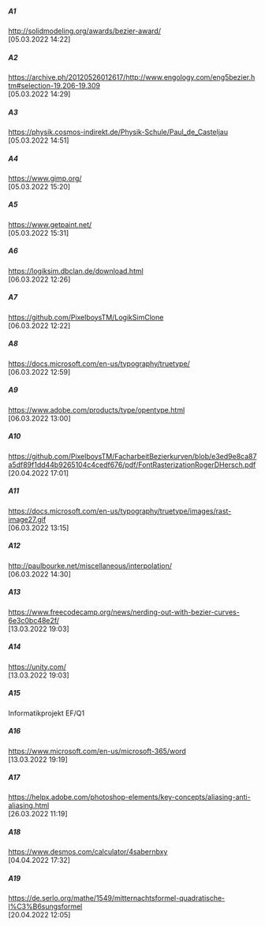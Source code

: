 ##### A1
<http://solidmodeling.org/awards/bezier-award/> \
[05.03.2022 14:22]

##### A2 
<https://archive.ph/20120526012617/http://www.engology.com/eng5bezier.htm#selection-19.206-19.309> \
[05.03.2022 14:29]

##### A3 
<https://physik.cosmos-indirekt.de/Physik-Schule/Paul_de_Casteljau> \
[05.03.2022 14:51]

##### A4
<https://www.gimp.org/> \
[05.03.2022 15:20]

##### A5 
<https://www.getpaint.net/> \
[05.03.2022 15:31]

##### A6 
<https://logiksim.dbclan.de/download.html> \
[06.03.2022 12:26]

##### A7 
<https://github.com/PixelboysTM/LogikSimClone> \
[06.03.2022 12:22]

##### A8 
<https://docs.microsoft.com/en-us/typography/truetype/> \
[06.03.2022 12:59]

##### A9 
<https://www.adobe.com/products/type/opentype.html> \
[06.03.2022 13:00]

##### A10 
<https://github.com/PixelboysTM/FacharbeitBezierkurven/blob/e3ed9e8ca87a5df89f1dd44b9265104c4cedf676/pdf/FontRasterizationRogerDHersch.pdf> \
[20.04.2022 17:01]

##### A11 
<https://docs.microsoft.com/en-us/typography/truetype/images/rast-image27.gif> \
[06.03.2022 13:15]

##### A12 
<http://paulbourke.net/miscellaneous/interpolation/> \
[06.03.2022 14:30]

##### A13 
<https://www.freecodecamp.org/news/nerding-out-with-bezier-curves-6e3c0bc48e2f/> \
[13.03.2022 19:03]

##### A14 
<https://unity.com/> \
[13.03.2022 19:03]

##### A15 
Informatikprojekt EF/Q1

##### A16 
<https://www.microsoft.com/en-us/microsoft-365/word> \
[13.03.2022 19:19]

##### A17 
<https://helpx.adobe.com/photoshop-elements/key-concepts/aliasing-anti-aliasing.html> \
[26.03.2022 11:19]

##### A18 
<https://www.desmos.com/calculator/4sabernbxy> \
[04.04.2022 17:32]

##### A19 
<https://de.serlo.org/mathe/1549/mitternachtsformel-quadratische-l%C3%B6sungsformel> \
[20.04.2022 12:05]

